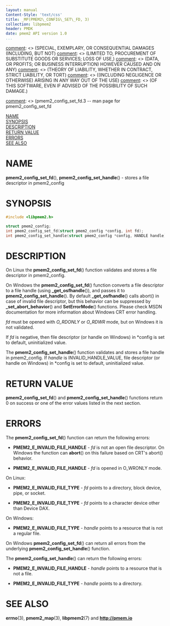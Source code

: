 ```yaml
---
layout: manual
Content-Style: 'text/css'
title: _MP(PMEM2\_CONFIG\_SET\_FD, 3)
collection: libpmem2
header: PMDK
date: pmem2 API version 1.0
...
```


[comment]: <> (Copyright 2019, Intel Corporation)

[comment]: <> (Redistribution and use in source and binary forms, with or without)
[comment]: <> (modification, are permitted provided that the following conditions)
[comment]: <> (are met:)
[comment]: <> (    * Redistributions of source code must retain the above copyright)
[comment]: <> (      notice, this list of conditions and the following disclaimer.)
[comment]: <> (    * Redistributions in binary form must reproduce the above copyright)
[comment]: <> (      notice, this list of conditions and the following disclaimer in)
[comment]: <> (      the documentation and/or other materials provided with the)
[comment]: <> (      distribution.)
[comment]: <> (    * Neither the name of the copyright holder nor the names of its)
[comment]: <> (      contributors may be used to endorse or promote products derived)
[comment]: <> (      from this software without specific prior written permission.)

[comment]: <> (THIS SOFTWARE IS PROVIDED BY THE COPYRIGHT HOLDERS AND CONTRIBUTORS)
[comment]: <> ("AS IS" AND ANY EXPRESS OR IMPLIED WARRANTIES, INCLUDING, BUT NOT)
[comment]: <> (LIMITED TO, THE IMPLIED WARRANTIES OF MERCHANTABILITY AND FITNESS FOR)
[comment]: <> (A PARTICULAR PURPOSE ARE DISCLAIMED. IN NO EVENT SHALL THE COPYRIGHT)
[comment]: <> (OWNER OR CONTRIBUTORS BE LIABLE FOR ANY DIRECT, INDIRECT, INCIDENTAL,)
[comment]: <> (SPECIAL, EXEMPLARY, OR CONSEQUENTIAL DAMAGES (INCLUDING, BUT NOT)
[comment]: <> (LIMITED TO, PROCUREMENT OF SUBSTITUTE GOODS OR SERVICES; LOSS OF USE,)
[comment]: <> (DATA, OR PROFITS; OR BUSINESS INTERRUPTION) HOWEVER CAUSED AND ON ANY)
[comment]: <> (THEORY OF LIABILITY, WHETHER IN CONTRACT, STRICT LIABILITY, OR TORT)
[comment]: <> ((INCLUDING NEGLIGENCE OR OTHERWISE) ARISING IN ANY WAY OUT OF THE USE)
[comment]: <> (OF THIS SOFTWARE, EVEN IF ADVISED OF THE POSSIBILITY OF SUCH DAMAGE.)

[comment]: <> (pmem2_config_set_fd.3 -- man page for pmem2_config_set_fd

[NAME](#name)<br />
[SYNOPSIS](#synopsis)<br />
[DESCRIPTION](#description)<br />
[RETURN VALUE](#return-value)<br />
[ERRORS](#errors)<br />
[SEE ALSO](#see-also)<br />

# NAME #

**pmem2_config_set_fd**(), **pmem2_config_set_handle**() - stores a file descriptor in pmem2_config

# SYNOPSIS #

```c
#include <libpmem2.h>

struct pmem2_config;
int pmem2_config_set_fd(struct pmem2_config *config, int fd);
int pmem2_config_set_handle(struct pmem2_config *config, HANDLE handle); /* Windows only */
```

# DESCRIPTION #

On Linux the **pmem2_config_set_fd**() function validates and stores a file descriptor in pmem2_config.

On Windows the **pmem2_config_set_fd**() function converts a file descriptor to a file handle (using **\_get_osfhandle**()), and passes it to **pmem2_config_set_handle**().
By default **\_get_osfhandle**() calls abort() in case of invalid file descriptor, but this behavior can be suppressed by **\_set_abort_behavior**() and **SetErrorMode**() functions.
Please check MSDN documentation for more information about Windows CRT error handling.

*fd* must be opened with *O_RDONLY* or *O_RDWR* mode, but on Windows it is not validated.

If *fd* is negative, then file descriptor (or handle on Windows) in *config is set to default, uninitialized value.

The **pmem2_config_set_handle**() function validates and stores a file handle in pmem2_config.
If *handle* is INVALID_HANDLE_VALUE, file descriptor (or handle on Windows) in *config is set to default, uninitialized value.

# RETURN VALUE #

**pmem2_config_set_fd**() and **pmem2_config_set_handle**() functions return 0 on success or one of the error values listed in the next section.

# ERRORS #

The **pmem2_config_set_fd**() function can return the following errors:

 * **PMEM2\_E\_INVALID\_FILE\_HANDLE** - *fd* is not an open file descriptor. On Windows the function can **abort**() on this failure based on CRT's abort() behavior.

 * **PMEM2\_E\_INVALID\_FILE\_HANDLE** - *fd* is opened in O_WRONLY mode.

On Linux:

 * **PMEM2\_E\_INVALID\_FILE\_TYPE** - *fd* points to a directory, block device, pipe, or socket.

 * **PMEM2\_E\_INVALID\_FILE\_TYPE** - *fd* points to a character device other than Device DAX.

On Windows:

 * **PMEM2\_E\_INVALID\_FILE\_TYPE** - *handle* points to a resource that is not a regular file.

On Windows **pmem2_config_set_fd**() can return all errors from the underlying **pmem2_config_set_handle**() function.

The **pmem2_config_set_handle**() can return the following errors:

 * **PMEM2\_E\_INVALID\_FILE\_HANDLE** - *handle* points to a resource that is not a file.

 * **PMEM2\_E\_INVALID\_FILE\_TYPE** - *handle* points to a directory.

# SEE ALSO #

**errno**(3), **pmem2_map**(3), **libpmem2**(7)
and **<http://pmem.io>**
